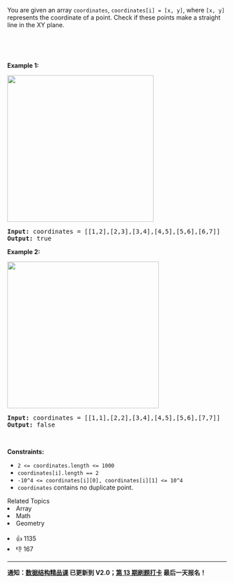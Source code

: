 <p>You are given an array&nbsp;<code>coordinates</code>, <code>coordinates[i] = [x, y]</code>, where <code>[x, y]</code> represents the coordinate of a point. Check if these points&nbsp;make a straight line in the XY plane.</p>

<p>&nbsp;</p>

<p>&nbsp;</p> 
<p><strong class="example">Example 1:</strong></p>

<p><img alt="" src="https://assets.leetcode.com/uploads/2019/10/15/untitled-diagram-2.jpg" style="width: 336px; height: 336px;" /></p>

<pre>
<strong>Input:</strong> coordinates = [[1,2],[2,3],[3,4],[4,5],[5,6],[6,7]]
<strong>Output:</strong> true
</pre>

<p><strong class="example">Example 2:</strong></p>

<p><strong><img alt="" src="https://assets.leetcode.com/uploads/2019/10/09/untitled-diagram-1.jpg" style="width: 348px; height: 336px;" /></strong></p>

<pre>
<strong>Input:</strong> coordinates = [[1,1],[2,2],[3,4],[4,5],[5,6],[7,7]]
<strong>Output:</strong> false
</pre>

<p>&nbsp;</p> 
<p><strong>Constraints:</strong></p>

<ul> 
 <li><code>2 &lt;=&nbsp;coordinates.length &lt;= 1000</code></li> 
 <li><code>coordinates[i].length == 2</code></li> 
 <li><code>-10^4 &lt;=&nbsp;coordinates[i][0],&nbsp;coordinates[i][1] &lt;= 10^4</code></li> 
 <li><code>coordinates</code>&nbsp;contains no duplicate point.</li> 
</ul>

<div><div>Related Topics</div><div><li>Array</li><li>Math</li><li>Geometry</li></div></div><br><div><li>👍 1135</li><li>👎 167</li></div>

<div id="labuladong"><hr>

**通知：[数据结构精品课](https://aep.h5.xeknow.com/s/1XJHEO) 已更新到 V2.0；[第 13 期刷题打卡](https://mp.weixin.qq.com/s/eUG2OOzY3k_ZTz-CFvtv5Q) 最后一天报名！**

</div>

